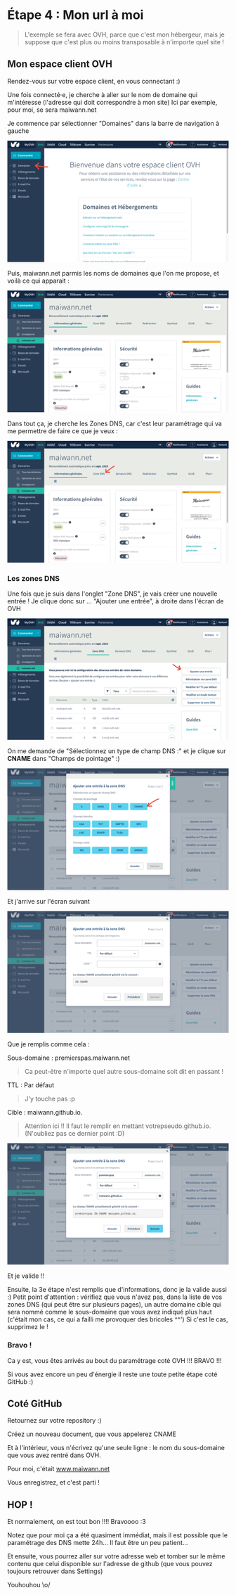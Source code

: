 # Étape 4 : Mon url à moi

> L'exemple se fera avec OVH, parce que c'est mon hébergeur, mais je suppose que c'est plus ou moins transposable à n'importe quel site !

## Mon espace client OVH

Rendez-vous sur votre espace client, en vous connectant :)

Une fois connecté·e, je cherche à aller sur le nom de domaine qui m'intéresse (l'adresse qui doit correspondre à mon site)
Ici par exemple, pour moi, se sera maiwann.net

Je commence par sélectionner "Domaines" dans la barre de navigation à gauche

![Capture d'écran OVH](./ovh1.png)

Puis, maiwann.net parmis les noms de domaines que l'on me propose, et voilà ce qui apparait :

![Capture d'écran OVH](./ovh2.png)


Dans tout ça, je cherche les Zones DNS, car c'est leur paramétrage qui va me permettre de faire ce que je veux :


![Capture d'écran OVH](./ovh3.png)


### Les zones DNS

Une fois que je suis dans l'onglet "Zone DNS", je vais créer une nouvelle entrée !
Je clique donc sur … "Ajouter une entrée", à droite dans l'écran de OVH

![Capture d'écran OVH, partie Zone DNS](./zonedns1.png)

On me demande de "Sélectionnez un type de champ DNS :" et je clique sur **CNAME** dans "Champs de pointage" :)

![Capture d'écran OVH, partie Zone DNS](./zonedns2.png)

Et j'arrive sur l'écran suivant

![Capture d'écran OVH, partie Zone DNS](./zonedns3.png)

Que je remplis comme cela :

Sous-domaine : premierspas.maiwann.net
> Ca peut-être n'importe quel autre sous-domaine soit dit en passant !

TTL : Par défaut
> J'y touche pas :p

Cible : maiwann.github.io.
> Attention ici !! Il faut le remplir en mettant votrepseudo.github.io. (N'oubliez pas ce dernier point :D)

![Capture d'écran OVH, partie Zone DNS](./zonedns4.png)

Et je valide !!

Ensuite, la 3e étape n'est remplis que d'informations, donc je la valide aussi :)
Petit point d'attention : vérifiez que vous n'avez pas, dans la liste de vos zones DNS (qui peut être sur plusieurs pages), un autre domaine cible qui sera nommé comme le sous-domaine que vous avez indiqué plus haut (c'était mon cas, ce qui a failli me provoquer des bricoles ^^') Si c'est le cas, supprimez le !

### Bravo !

Ca y est, vous êtes arrivés au bout du paramétrage coté OVH !!! BRAVO !!!

Si vous avez encore un peu d'énergie il reste une toute petite étape coté GitHub :)

## Coté GitHub

Retournez sur votre repository :)

Créez un nouveau document, que vous appelerez CNAME

Et à l'intérieur, vous n'écrivez qu'une seule ligne : le nom du sous-domaine que vous avez rentré dans OVH.

Pour moi, c'était www.maiwann.net

Vous enregistrez, et c'est parti !

## HOP !

Et normalement, on est tout bon !!!! Bravoooo :3

Notez que pour moi ça a été quasiment immédiat, mais il est possible que le paramétrage des DNS mette 24h… Il faut être un peu patient…

Et ensuite, vous pourrez aller sur votre adresse web et tomber sur le même contenu que celui disponible sur l'adresse de github (que vous pouvez toujours retrouver dans Settings)

Youhouhou \o/

